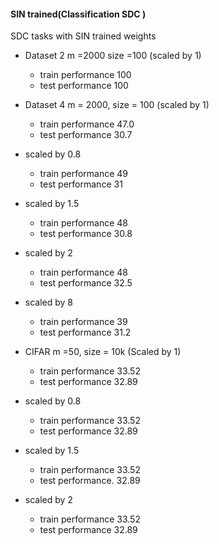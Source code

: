 #### SIN trained(Classification SDC )

SDC tasks with SIN trained weights
- Dataset 2 m =2000 size =100 (scaled by 1)
   - train performance 100
   - test performance 100

- Dataset 4 m = 2000, size = 100 (scaled by 1)
   - train performance 47.0
   - test performance 30.7
- scaled by 0.8
    - train performance 49
    - test performance 31
- scaled by 1.5
    - train performance 48
    - test performance   30.8
- scaled by 2
    - train performance 48
    - test performance 32.5
- scaled by 8
    - train performance 39
    - test performance 31.2

- CIFAR m =50, size = 10k (Scaled by 1)
   - train performance 33.52
   - test performance 32.89

- scaled by 0.8
  - train performance 33.52 
  - test performance  32.89

- scaled by  1.5
  - train performance 33.52
  - test performance. 32.89

- scaled by 2
  - train performance 33.52
  - test performance 32.89
